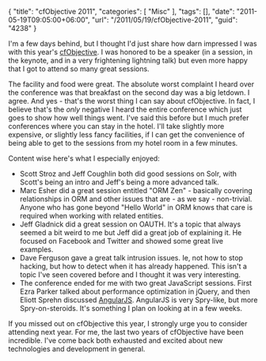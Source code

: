 {
	"title": "cfObjective 2011",
	"categories": [
		"Misc"
	],
	"tags": [],
	"date": "2011-05-19T09:05:00+06:00",
	"url": "/2011/05/19/cfObjective-2011",
	"guid": "4238"
}

I'm a few days behind, but I thought I'd just share how darn impressed I was with this year's <a href="http://www.cfobjective.com/">cfObjective</a>. I was honored to be a speaker (in a session, in the keynote, and in a very frightening lightning talk) but even more happy that I got to attend so many great sessions. 

The facility and food were great. The absolute worst complaint I heard over the conference was that breakfast on the second day was a big letdown. I agree. And yes - that's the worst thing I can say about cfObjective. In fact, I believe that's the <i>only</i> negative I heard the entire conference which just goes to show how well things went. I've said this before but I much prefer conferences where you can stay in the hotel. I'll take slightly more expensive, or slightly less fancy facilities, if I can get the convenience of being able to get to the sessions from my hotel room in a few minutes.

Content wise here's what I especially enjoyed:

<ul>
<li>Scott Stroz and Jeff Coughlin both did good sessions on Solr, with Scott's being an intro and Jeff's being a more advanced talk.
<li>Marc Esher did a great session entitled "ORM Zen" - basically covering relationships in ORM and other issues that are - as we say - non-trivial. Anyone who has gone beyond "Hello World" in ORM knows that care is required when working with related entities. 
<li>Jeff Gladnick did a great session on OAUTH. It's a topic that always seemed a bit weird to me but Jeff did a great job of explaining it. He focused on Facebook and Twitter and showed some great live examples.
<li>Dave Ferguson gave a great talk intrusion issues. Ie, not how to stop hacking, but how to detect when it has already happened. This isn't a topic I've seen covered before and I thought it was very interesting.
<li>The conference ended for me with two great JavaScript sessions. First Ezra Parker talked about performance optimization in jQuery, and then Eliott Sprehn discussed <a href="http://angularjs.org">AngularJS</a>. AngularJS is very Spry-like, but more Spry-on-steroids. It's something I plan on looking at in a few weeks.
</ul>

If you missed out on cfObjective this year, I strongly urge you to consider attending next year. For me, the last two years of cfObjective have been incredible. I've come back both exhausted and excited about new technologies and development in general.
